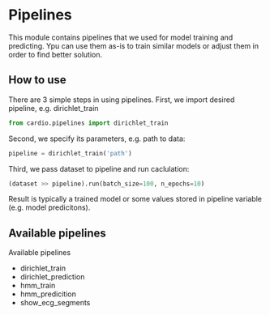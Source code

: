 # Pipelines

This module contains pipelines that we used for model training and
predicting. Ypu can use them as-is to train similar models or 
adjust them in order to find better solution.

## How to use

There are 3 simple steps in using pipelines. First, we import desired pipeline, e.g. dirichlet_train
```python
from cardio.pipelines import dirichlet_train
```
Second, we specify its parameters, e.g. path to data:
```python
pipeline = dirichlet_train('path')
```
Third, we pass dataset to pipeline and run caclulation:
```python
(dataset >> pipeline).run(batch_size=100, n_epochs=10)
```
Result is typically a trained model or some values stored in pipeline variable (e.g. model predicitons).

## Available pipelines

Available pipelines

* dirichlet_train
* dirichlet_prediction
* hmm_train
* hmm_predicition
* show_ecg_segments
